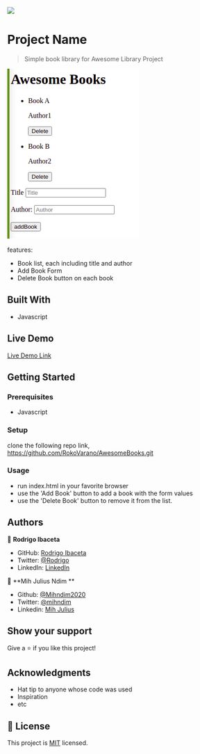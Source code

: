 ![](https://img.shields.io/badge/Microverse-blueviolet)

# Project Name

> Simple book library for Awesome Library Project

![screenshot](./AwesomeLibrary.png)

features:
- Book list, each including title and author
- Add Book Form
- Delete Book button on each book

## Built With

- Javascript

## Live Demo

[Live Demo Link](https://rokovarano.github.io/AwesomeBooks/)


## Getting Started

### Prerequisites

- Javascript

### Setup

clone the following repo link, https://github.com/RokoVarano/AwesomeBooks.git

### Usage

- run index.html in your favorite browser
- use the 'Add Book' button to add a book with the form values
- use the 'Delete Book' button to remove it from the list.

## Authors

👤 **Rodrigo Ibaceta**

- GitHub: [Rodrigo Ibaceta](https://github.com/RokoVarano/)
- Twitter: [@Rodrigo](https://twitter.com/RodrigoIbacet11)
- LinkedIn: [LinkedIn](https://www.linkedin.com/in/rodrigo-ibaceta-a8657611a/)

👤 **Mih Julius Ndim **

- Github: [@Mihndim2020](https://github.com/Mihndim2020)
- Twitter: [@mihndim](https://github.com/mih-julius) 
- Linkedin: [Mih Julius](https://www.linkedin.com/mih-julius)

## Show your support

Give a ⭐️ if you like this project!

## Acknowledgments

- Hat tip to anyone whose code was used
- Inspiration
- etc

## 📝 License

This project is [MIT](./MIT.md) licensed.